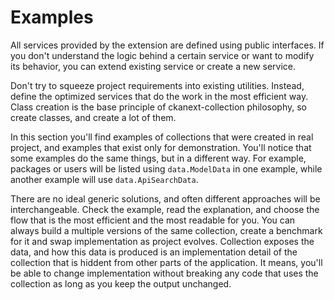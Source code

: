 # Examples

All services provided by the extension are defined using public interfaces. If
you don't understand the logic behind a certain service or want to modify its
behavior, you can extend existing service or create a new service.

Don't try to squeeze project requirements into existing utilities. Instead,
define the optimized services that do the work in the most efficient way. Class
creation is the base principle of ckanext-collection philosophy, so create
classes, and create a lot of them.

In this section you'll find examples of collections that were created in real
project, and examples that exist only for demonstration. You'll notice that
some examples do the same things, but in a different way. For example, packages
or users will be listed using `data.ModelData` in one example, while another
example will use `data.ApiSearchData`.

There are no ideal generic solutions, and often different approaches will be
interchangeable. Check the example, read the explanation, and choose the flow
that is the most efficient and the most readable for you. You can always build
a multiple versions of the same collection, create a benchmark for it and swap
implementation as project evolves. Collection exposes the data, and how this
data is produced is an implementation detail of the collection that is hiddent
from other parts of the application. It means, you'll be able to change
implementation without breaking any code that uses the collection as long as
you keep the output unchanged.
